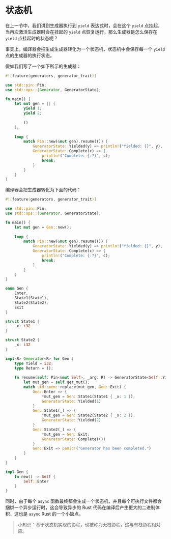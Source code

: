 # 状态机

在上一节中，我们讲到生成器执行到 `yield` 表达式时，会在这个 `yield` 点挂起，当再次激活生成器时会在挂起的 `yield` 点恢复运行，那么生成器是怎么保存在 `yield` 点挂起时的状态呢？

事实上，编译器会把生成生成器转化为一个状态机，状态机中会保存每一个 `yield` 点的生成器的执行状态。

假如我们写了一个如下所示的生成器：

```rust
#![feature(generators, generator_trait)]

use std::pin::Pin;
use std::ops::{Generator, GeneratorState};

fn main() {
    let mut gen = || {
        yield 1;
        yield 2;
        
        ()
    };
    
    loop {
        match Pin::new(&mut gen).resume(()) {
            GeneratorState::Yielded(y) => println!("Yielded: {}", y),
            GeneratorState::Complete(c) => {
                println!("Complete: {:?}", c);
                break;
            }
        }
    }
}
```

编译器会把生成器转化为下面的代码：

```rust
#![feature(generators, generator_trait)]

use std::pin::Pin;
use std::ops::{Generator, GeneratorState};

fn main() {
    let mut gen = Gen::new();
    
    loop {
        match Pin::new(&mut gen).resume(()) {
            GeneratorState::Yielded(y) => println!("Yielded: {}", y),
            GeneratorState::Complete(c) => {
                println!("Complete: {:?}", c);
                break;
            }
        }
    }
}

enum Gen {
    Enter,
    State1(State1),
    State2(State2),
    Exit
}

struct State1 {
    _x: i32
}

struct State2 {
    _x: i32
}

impl<R> Generator<R> for Gen {
    type Yield = i32;
    type Return = ();
    
    fn resume(self: Pin<&mut Self>, _arg: R) -> GeneratorState<Self::Yield, Self::Return> {
        let mut_gen = self.get_mut();
        match std::mem::replace(mut_gen, Gen::Exit) {
            Gen::Enter => {
                *mut_gen = Gen::State1(State1 { _x: 1 });
                GeneratorState::Yielded(1)
            }
            Gen::State1(_) => {
                *mut_gen = Gen::State2(State2 { _x: 2 });
                GeneratorState::Yielded(2)
            }
            Gen::State2(_) => {
                *mut_gen = Gen::Exit;
                GeneratorState::Complete(())
            }
            Gen::Exit => panic!("Generator has been completed.")
        }
    }
}

impl Gen {
    fn new() -> Self {
        Self::Enter
    }
}
```

同时，由于每个 `async` 函数最终都会生成一个状态机，并且每个可执行文件都会捆绑一个异步运行时，这会导致异步的 Rust 代码在编译后产生更大的二进制体积，这也是 `async` Rust 的一个小缺点。

> 小知识：基于状态机实现的协程，也被称为无栈协程，这与有栈协程相对应。
